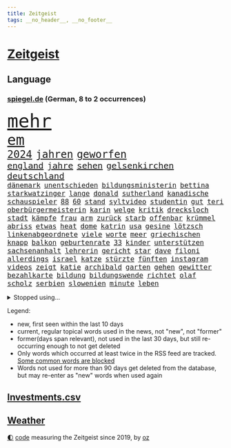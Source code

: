 ```yaml
---
title: Zeitgeist
tags: __no_header__, __no_footer__
---
```


# [Zeitgeist](https://oliz.io/zeitgeist/)

## Language

<h3><a href="https://www.spiegel.de" target="_blank">spiegel.de</a> (German, 8 to 2 occurrences)</h3>
<p style="font-family:monospace">
<span style="font-size:32pt"><a href="news_links.html#mehr" class="current">mehr</a></span>
<br>
<span style="font-size:25pt"><a href="news_links.html#em" class="current">em</a></span>
<br>
<span style="font-size:18pt"><a href="news_links.html#2024" class="current">2024</a></span>
<span style="font-size:18pt"><a href="news_links.html#jahren" class="current">jahren</a></span>
<span style="font-size:18pt"><a href="news_links.html#geworfen" class="current">geworfen</a></span>
<br>
<span style="font-size:15pt"><a href="news_links.html#england" class="current">england</a></span>
<span style="font-size:15pt"><a href="news_links.html#jahre" class="current">jahre</a></span>
<span style="font-size:15pt"><a href="news_links.html#sehen" class="current">sehen</a></span>
<span style="font-size:15pt"><a href="news_links.html#gelsenkirchen" class="current">gelsenkirchen</a></span>
<span style="font-size:15pt"><a href="news_links.html#deutschland" class="current">deutschland</a></span>
<br>
<span style="font-size:12pt"><a href="news_links.html#dänemark" class="current">dänemark</a></span>
<span style="font-size:12pt"><a href="news_links.html#unentschieden" class="current">unentschieden</a></span>
<span style="font-size:12pt"><a href="news_links.html#bildungsministerin" class="current">bildungsministerin</a></span>
<span style="font-size:12pt"><a href="news_links.html#bettina" class="current">bettina</a></span>
<span style="font-size:12pt"><a href="news_links.html#starkwatzinger" class="current">starkwatzinger</a></span>
<span style="font-size:12pt"><a href="news_links.html#lange" class="current">lange</a></span>
<span style="font-size:12pt"><a href="news_links.html#donald" class="current">donald</a></span>
<span style="font-size:12pt"><a href="news_links.html#sutherland" class="new">sutherland</a></span>
<span style="font-size:12pt"><a href="news_links.html#kanadische" class="current">kanadische</a></span>
<span style="font-size:12pt"><a href="news_links.html#schauspieler" class="current">schauspieler</a></span>
<span style="font-size:12pt"><a href="news_links.html#88" class="new">88</a></span>
<span style="font-size:12pt"><a href="news_links.html#60" class="current">60</a></span>
<span style="font-size:12pt"><a href="news_links.html#stand" class="current">stand</a></span>
<span style="font-size:12pt"><a href="news_links.html#syltvideo" class="current">syltvideo</a></span>
<span style="font-size:12pt"><a href="news_links.html#studentin" class="current">studentin</a></span>
<span style="font-size:12pt"><a href="news_links.html#gut" class="current">gut</a></span>
<span style="font-size:12pt"><a href="news_links.html#teri" class="new">teri</a></span>
<span style="font-size:12pt"><a href="news_links.html#oberbürgermeisterin" class="new">oberbürgermeisterin</a></span>
<span style="font-size:12pt"><a href="news_links.html#karin" class="current">karin</a></span>
<span style="font-size:12pt"><a href="news_links.html#welge" class="new">welge</a></span>
<span style="font-size:12pt"><a href="news_links.html#kritik" class="current">kritik</a></span>
<span style="font-size:12pt"><a href="news_links.html#drecksloch" class="new">drecksloch</a></span>
<span style="font-size:12pt"><a href="news_links.html#stadt" class="current">stadt</a></span>
<span style="font-size:12pt"><a href="news_links.html#kämpfe" class="current">kämpfe</a></span>
<span style="font-size:12pt"><a href="news_links.html#frau" class="current">frau</a></span>
<span style="font-size:12pt"><a href="news_links.html#arm" class="current">arm</a></span>
<span style="font-size:12pt"><a href="news_links.html#zurück" class="current">zurück</a></span>
<span style="font-size:12pt"><a href="news_links.html#starb" class="current">starb</a></span>
<span style="font-size:12pt"><a href="news_links.html#offenbar" class="current">offenbar</a></span>
<span style="font-size:12pt"><a href="news_links.html#krümmel" class="new">krümmel</a></span>
<span style="font-size:12pt"><a href="news_links.html#abriss" class="new">abriss</a></span>
<span style="font-size:12pt"><a href="news_links.html#etwas" class="current">etwas</a></span>
<span style="font-size:12pt"><a href="news_links.html#heat" class="new">heat</a></span>
<span style="font-size:12pt"><a href="news_links.html#dome" class="new">dome</a></span>
<span style="font-size:12pt"><a href="news_links.html#katrin" class="current">katrin</a></span>
<span style="font-size:12pt"><a href="news_links.html#usa" class="current">usa</a></span>
<span style="font-size:12pt"><a href="news_links.html#gesine" class="new">gesine</a></span>
<span style="font-size:12pt"><a href="news_links.html#lötzsch" class="new">lötzsch</a></span>
<span style="font-size:12pt"><a href="news_links.html#linkenabgeordnete" class="new">linkenabgeordnete</a></span>
<span style="font-size:12pt"><a href="news_links.html#viele" class="current">viele</a></span>
<span style="font-size:12pt"><a href="news_links.html#worte" class="current">worte</a></span>
<span style="font-size:12pt"><a href="news_links.html#meer" class="current">meer</a></span>
<span style="font-size:12pt"><a href="news_links.html#griechischen" class="current">griechischen</a></span>
<span style="font-size:12pt"><a href="news_links.html#knapp" class="current">knapp</a></span>
<span style="font-size:12pt"><a href="news_links.html#balkon" class="current">balkon</a></span>
<span style="font-size:12pt"><a href="news_links.html#geburtenrate" class="current">geburtenrate</a></span>
<span style="font-size:12pt"><a href="news_links.html#33" class="current">33</a></span>
<span style="font-size:12pt"><a href="news_links.html#kinder" class="current">kinder</a></span>
<span style="font-size:12pt"><a href="news_links.html#unterstützen" class="current">unterstützen</a></span>
<span style="font-size:12pt"><a href="news_links.html#sachsenanhalt" class="current">sachsenanhalt</a></span>
<span style="font-size:12pt"><a href="news_links.html#lehrerin" class="current">lehrerin</a></span>
<span style="font-size:12pt"><a href="news_links.html#gericht" class="current">gericht</a></span>
<span style="font-size:12pt"><a href="news_links.html#star" class="current">star</a></span>
<span style="font-size:12pt"><a href="news_links.html#dave" class="current">dave</a></span>
<span style="font-size:12pt"><a href="news_links.html#filoni" class="new">filoni</a></span>
<span style="font-size:12pt"><a href="news_links.html#allerdings" class="current">allerdings</a></span>
<span style="font-size:12pt"><a href="news_links.html#israel" class="current">israel</a></span>
<span style="font-size:12pt"><a href="news_links.html#katze" class="current">katze</a></span>
<span style="font-size:12pt"><a href="news_links.html#stürzte" class="current">stürzte</a></span>
<span style="font-size:12pt"><a href="news_links.html#fünften" class="current">fünften</a></span>
<span style="font-size:12pt"><a href="news_links.html#instagram" class="current">instagram</a></span>
<span style="font-size:12pt"><a href="news_links.html#videos" class="current">videos</a></span>
<span style="font-size:12pt"><a href="news_links.html#zeigt" class="current">zeigt</a></span>
<span style="font-size:12pt"><a href="news_links.html#katie" class="current">katie</a></span>
<span style="font-size:12pt"><a href="news_links.html#archibald" class="new">archibald</a></span>
<span style="font-size:12pt"><a href="news_links.html#garten" class="current">garten</a></span>
<span style="font-size:12pt"><a href="news_links.html#gehen" class="current">gehen</a></span>
<span style="font-size:12pt"><a href="news_links.html#gewitter" class="current">gewitter</a></span>
<span style="font-size:12pt"><a href="news_links.html#bezahlkarte" class="current">bezahlkarte</a></span>
<span style="font-size:12pt"><a href="news_links.html#bildung" class="current">bildung</a></span>
<span style="font-size:12pt"><a href="news_links.html#bildungswende" class="new">bildungswende</a></span>
<span style="font-size:12pt"><a href="news_links.html#richtet" class="current">richtet</a></span>
<span style="font-size:12pt"><a href="news_links.html#olaf" class="current">olaf</a></span>
<span style="font-size:12pt"><a href="news_links.html#scholz" class="current">scholz</a></span>
<span style="font-size:12pt"><a href="news_links.html#serbien" class="current">serbien</a></span>
<span style="font-size:12pt"><a href="news_links.html#slowenien" class="current">slowenien</a></span>
<span style="font-size:12pt"><a href="news_links.html#minute" class="current">minute</a></span>
<span style="font-size:12pt"><a href="news_links.html#leben" class="current">leben</a></span>
</p>
<details>
<summary>Stopped using...</summary>
<p class="former" style="font-size:12pt">
hielt(1338) liverpool(1338) boot(1337) republikaner(1336) unabhängige(1336) wünscht(1336) arsenal(1335) depressionen(1335) gewaltig(1335) proteste(1335) sebastian(1335) infektionen(1334) respekt(1334) überwinden(1334) ard(1333) künstler(1333) langer(1333) material(1333) patienten(1333) räumen(1333) technik(1333) tschechien(1333) freien(1332) jagd(1332) benzin(1331) dezember(1331) entlastet(1331) genannt(1331) illegalen(1331) januar(1331) kiel(1331) kollaps(1331) phase(1331) plus(1331) reihe(1331) sogenannte(1331) vergewaltigt(1331) vollständig(1331) vorübergehend(1331) gefährden(1330) klein(1330) londoner(1330) lust(1330) opfern(1330) persönlich(1330) riss(1330) enthüllt(1329) ermöglichen(1329) freiburg(1329) monatelang(1329) nahmen(1329) rest(1329) verfolgen(1329) verfügung(1329) wirken(1329) atmosphäre(1328) covid(1328) erdoğan(1328) forderung(1328) jobs(1328) regt(1328) solidarität(1328) 29(1327) entlässt(1327) fragt(1327) genutzt(1327) konflikte(1327) türkische(1327) werke(1327) freilassung(1326) langfristig(1326) nahverkehr(1326) schreiben(1326) glauben(1325) sexueller(1325) sinnvoll(1325) wohnhaus(1325) ökonom(1325) aufklärung(1324) dementiert(1324) hieß(1324) mitteln(1324) verschwunden(1324) 32(1323) vorstoß(1323) ägypten(1323) befreien(1322) geflogen(1321) irak(1321) lügen(1321) protestieren(1321) feuerwehrleute(1320) herr(1320) schwierig(1320) toter(1320) bestätigen(1319) design(1319) see(1319) verschwand(1319) anzeichen(1318) brutal(1318) lücke(1318) republik(1318) weckt(1318) dar(1317) drastischen(1317) falschen(1317) fortgesetzt(1317) gesamten(1316) moskaus(1315) half(1314) kindes(1314) außerhalb(1313) einnahmen(1313) behalten(1311) mission(1311) 11(1310) konkrete(1310) änderungen(1310) sichert(1309) spannungen(1308) müsste(1307) parallelen(1307) aufhalten(1305) frisch(1305) journalist(1305) ausrüstung(1304) automatisch(1301) begrüßt(1300) gelandet(1299) wendet(1298) profis(1297) versorgung(1297) abgeschlossen(1295) gewarnt(1294) unterdessen(1293) ausgaben(1282) hitler(1265) heidelberg(1242) orte(1176) mitverantwortlich(1151) long(1150) unis(1146) werte(1141) geehrt(1140) felix(1096) belastung(1073) auswärtige(1062) mächtigen(1051) exil(1022) musks(1017) gewandt(994) worum(979) krankenkassen(969) halbes(959) verständigt(956) inklusive(945) unbekannter(944) schülerin(941) gestört(937) militärischen(928) vatikan(927) auge(926) außenministerium(915) beschossen(910) invasion(908) buschmann(898) propaganda(888) gefechte(881) geplatzt(871) schwieriger(869) streik(850) herausgefunden(848) positiven(847) flughäfen(845) abschaffung(841) transparenz(840) betreibt(836) 98(826) stabil(821) gebiete(816) baustelle(809) töchter(809) 34(808) schlechter(801) natobeitritt(792) fernen(776) jack(765) steuerhinterziehung(744) ausgebaut(740) exuspräsident(739) steuerzahler(730) justizminister(716) brasilianischen(709) dramatische(703) krebserkrankung(700) image(698) verzeichnet(696) drohnenangriff(678) notruf(666) aufmerksam(659) peru(648) 63(646) töne(642) lettland(640) tagelang(635) lula(633) freigegeben(632) kollege(623) psychologin(620) francisco(615) spiegelrecherche(612) staatsmedien(611) eineinhalb(608) staatsanwalt(607) gerecht(603) methoden(602) besatzung(600) auszeichnung(599) großeinsatz(598) rückstand(595) schmeckt(594) deuten(592) mitarbeitern(577) böhmermann(566) abbauen(560) einstige(556) mitgliedern(555) steigern(548) check(546) trauern(541) bewaffneten(537) gestalten(537) 16jährige(534) supermarkt(534) labor(533) kulturkampf(525) aufgelöst(524) rammt(524) kongo(523) al(520) fahnder(518) fassen(516) gebühren(516) geldgeber(504) autofahren(495) floh(494) wasserstoff(494) jene(489) freiwillige(486) fluggesellschaft(484) weimar(484) handwerker(483) jäger(479) green(478) kleinere(477) unruhe(477) beitritt(472) militäreinsatz(472) zuckerberg(471) dicht(466) unterbrechung(463) austritt(457) darmstadt(455) ankommen(449) ungeklärt(444) parks(443) dringen(440) älteren(439) diplomatische(434) dürren(432) zittern(432) angerichtet(430) kleinkind(428) kollidiert(427) betrunkener(426) kader(423) 13jährige(422) gekürt(419) adhs(414) gesundheitlichen(412) bekämpfung(411) amtsinhaber(410) deutlicher(410) fläche(410) härtere(410) tickets(408) beine(407) lina(407) experiment(405) intensivstation(405) 8000(402) durften(402) forscherin(397) ereignis(390) regierungen(388) inhaftierte(383) etablierten(381) hamburgs(380) mohammed(378) vergabe(378) angelegt(374) brandanschlag(374) mangelnden(368) vogel(368) saudische(367) ankurbeln(366) beruft(366) lukas(366) verurteilen(366) objekte(365) familienvater(363) ausschließen(362) website(361) budget(359) aleksandar(357) abgewehrt(354) erkennt(353) verrückt(352) vorbilder(348) oldenburg(347) lieferten(346) polizeigewahrsam(344) umzusetzen(344) busfahrer(342) selben(340) greta(338) thunberg(338) verlief(338) massiver(337) ozean(336) zulieferer(334) warnungen(333) ehre(332) bewerbungen(331) vertrauter(329) unterbunden(328) clemens(325) schwitzen(324) blumen(323) schneidet(317) unterscheiden(315) aufatmen(314) winfried(313) froh(312) strenger(312) wmtitel(312) argentiniens(309) tunnel(308) maximal(307) grünheide(305) lady(302) stritten(302) kranke(301) hunden(300) mächtigsten(299) pablo(299) torwart(297) cannabislegalisierung(295) holstein(295) zweifelt(295) betriebe(294) reserve(294) künstlerinnen(291) betrogen(290) elversberg(287) leser(287) judenhass(285) unbeeindruckt(285) überwacht(284) hartes(283) mary(283) gestiegenen(282) tankstelle(282) hilfsorganisationen(281) momente(281) drogenboss(280) abstiegskampf(279) drehte(279) rekordtief(279) saudiarabiens(279) rechtsextremisten(278) knacken(277) roter(276) franziska(275) ansage(274) dient(273) indiz(272) lahmlegen(272) schlugen(271) technisch(270) young(270) gerechter(268) neuesten(268) achtzigerjahren(267) vettel(266) 99(265) reformiert(265) explodierte(262) mützenich(257) zurückhaltend(254) 76(253) abgeschossen(253) belästigt(253) 1994(252) einzelnen(252) flüchtlingspolitik(251) haustiere(251) darstellung(250) ecke(250) berüchtigte(249) ausbruch(247) krimineller(247) linkenpolitiker(247) 92(244) unfaire(244) uskongress(244) ägyptens(244) schenkt(243) erstaunliche(242) ultrarechten(242) baute(240) einlegen(240) grenzregion(239) kundgebungen(239) tabellenführung(238) unternehmens(238) verbraucherzentrale(238) ausfälle(237) mobbing(236) ddr(233) verzweifeln(233) protestierenden(232) tsg(232) dunklen(229) versagt(229) streifenwagen(228) willkommen(228) offline(227) geregelt(226) nominierung(225) videobotschaft(225) 1100(224) böse(224) hamasanführer(223) massaker(223) großzügigen(222) unterscheidet(221) verbotenen(221) kracht(217) einfachen(216) bodenoffensive(215) hasses(215) munter(215) normale(215) beruhigen(213) extremistischen(213) zölle(213) luxushotel(212) spieltag(212) synagoge(212) messungen(211) versammelt(210) andrzej(209) duda(209) adam(208) herbe(208) weltlage(208) fußballwelt(206) holger(206) erkannt(203) freiem(203) künftige(203) recep(203) südlichen(203) tayyip(203) bewaffneter(201) kanzlerkandidat(201) stille(201) betroffener(199) vergebens(199) aggressiver(198) verbliebene(197) freitagmorgen(196) haken(196) spdfraktionschef(196) 37jährige(195) militärhilfen(194) signalisiert(194) kleider(193) vollständige(193) friedlich(192) aufwand(191) gazakriegs(191) gesetzesänderung(190) banner(189) psychologe(188) norwegens(187) eier(185) gazas(185) produzent(185) staatsstreich(185) christlichen(184) haley(184) islamische(184) klugen(184) nikki(184) geklagt(183) teures(183) tarifkonflikt(182) chan(181) dr(181) wackelt(180) dfl(179) genehmigung(179) einnahme(178) gebilligt(177) geplantes(177) mutmaßlichem(177) ryan(177) vereine(177) ausgenommen(176) fach(176) verdanken(175) etlichen(174) professionelle(174) regierungskoalition(174) verabschiedung(174) wagens(173) aktienkurs(171) hochrangiger(171) stralsund(169) uganda(169) vorbehalte(169) aktivistinnen(168) besitzen(168) verhältnisse(168) erfinder(167) trägerrakete(167) gucci(166) guardiola(165) oberverwaltungsgericht(165) player(164) putingegner(164) aufstellen(163) reparatur(162) trailer(162) verzicht(162) eingegangen(161) gerungen(161) masterplan(161) station(160) tanzt(160) beschränken(159) einstufung(157) geringere(157) stürmt(157) luftraum(156) natogebiet(156) auslaufen(154) diesjährige(154) schwarzgrün(154) hansa(153) marktmacht(153) widmen(153) high(152) inselgruppe(152) pavlović(152) schwerste(152) shoppingapp(152) geltend(151) bidenregierung(150) handgreiflich(150) humanitärer(150) schieben(150) pep(149) spielabbruch(148) ärgern(148) masters(147) belgorod(146) designs(146) teuerung(146) therapien(146) bedrängt(145) längsten(144) schlappe(144) verstorbene(144) bombe(143) gesetzliche(143) scorsese(143) donbass(142) provokationen(142) riad(141) kiewer(140) erzielen(139) b(138) baldigen(138) trotzt(138) anlässlich(137) hilfskonvoi(137) landsmann(137) spannend(137) sehnsucht(136) südkoreanischen(136) priscilla(135) unsterblich(135) langes(133) machtdemonstration(133) anwesend(132) lecker(132) michel(132) 2009(130) aneinander(130) hungersnot(130) bayerntrainer(129) quälen(129) südafrikas(129) direkten(128) privates(127) stau(127) umgeleitet(127) nährt(125) rabatte(125) bestürzt(124) gefühlt(124) anmelden(123) wüste(123) charlotte(122) finanzministers(122) kritischem(122) unbezahlbar(122) klassenfahrt(121) festgenommener(119) palmen(119) taurus(119) provisorischen(118) verdiente(118) konkurrentin(117) vietnam(117) weltpolitik(117) werteunion(117) sonderlich(116) konkretes(115) aussortiert(114) lutz(114) therapeuten(114) erleichtert(113) gekrönt(113) fressen(112) saisonende(112) konstruiert(111) lobbyisten(111) präsidentschaftskandidat(111) angeordnet(110) bunte(110) trieben(110) do(109) schütteln(109) widersetzt(109) abwehrkampf(108) massenhaften(108) solches(108) veralteten(108) zusammengekommen(108) berchtesgadener(107) esc(106) trainers(106) aberkannt(105) trick(105) weichen(105) 19jähriger(104) assange(104) malmö(104) boote(103) leuchtturmwärter(103) prächtig(103) wangerooge(103) landschaft(102) pistorius'(102) schwarzmeerflotte(102) strategische(102) zwangsarbeit(102) ausmacht(101) forster(101) streamerin(101) twitch(101) usflugzeugbauer(101) einsehen(100) fragte(100) popikone(100) föderlschmid(99) homosexualität(99) sohns(99) zwölfjähriger(99) jahrelangen(98) magische(98) startklarnewsletter(98) änderte(98) fever(97) historisch(97) politikwissenschaftler(97) sätze(97) verschwindet(97) wiederum(97) anfeindungen(96) autoexperte(96) dudenhöffer(96) ferdinand(96) meidet(96) regionalzug(96) zoo(96) free(95) klärt(95) kraftwerk(95) menschenrechtsaktivistin(95) eingefangen(94) steinen(94) unglücksfall(94) irritationen(93) tods(93) zusammengeschlagen(93) 1978(92) auffälligen(92) djirsarai(92) ideologie(92) multimillionär(92) vorgeführt(92) alterssicherung(91) jenseits(91) mccartney(91) mitspieler(91) propalästinensischem(91) durchsetzt(90) iw(90) kairo(90) tvshow(90) volksverpetzer(90) vorrücken(90) andy(89) ausgangs(89) esasatellit(89) fußballbundesligisten(89) geringverdiener(89) glasner(89) mls(89) neil(89) vereitelt(89) daniels(88) erhielten(88) formen(88) seltsamen(88) teslawerks(88) wikileaksgründer(88) amtskollegen(87) durchsuchung(87) mundtot(87) pussy(87) rechtsanwalt(87) vizebürgermeister(87) fair(86) fuest(86) gummibärchen(86) nyc(86) rechtslage(86) wildtiere(86) aktualisiert(85) escfinale(85) fehlender(85) großvaters(85) handelsrouten(85) isaak(85) räumlichkeiten(85) zwangsläufig(85) gequält(84) gescheiterter(84) innenraum(84) profidebüt(84) longcovidpatienten(83) negativen(83) thriller(83) atpturnier(82) bankrott(82) formel1weltmeisters(82) lahmlegt(82) märkte(82) oberleitung(82) verweigerte(82) werkzeuge(82) anschließenden(81) beworfen(81) explizit(81) geheimpläne(81) gesichts(81) internen(81) lunge(81) mongolei(81) niederländisches(81) parlamentarischen(81) platzwunde(81) roberto(81) ali(80) f(80) führers(80) khamenei(80) miss(80) outfits(80) verkündeten(80) vizepräsident(80) euabgeordneten(79) fachleuten(79) großbrand(79) psychisch(79) runter(79) vancouver(79) veraltet(79) wohnblock(79) gleisbett(78) wahren(78) bewegte(77) härteste(77) imola(77) mail(77) ozeane(77) ringe(77) umgekippt(77) urban(77) wettbewerbs(77) hallo(76) lebenskosten(76) shoppingplattform(76) uneinheitlich(76) zielscheibe(76) ausfindig(75) bauträger(75) dokumenten(75) gefrorene(75) mischung(75) mitgenommen(74) nordseeinsel(74) ogunleye(74) taumelt(74) verachtung(74) waymo(74) android(73) filmschaffende(73) kaputt(73) mehrjährigen(73) superbowlchampion(73) wartete(73) afdschiedsgericht(72) auftreten(72) autoindustrie(72) begeben(72) benötige(72) europapolitiker(72) francis(72) nicolaus(72) raffinerie(72) schöne(72) speichern(72) subkultur(72) abitur(71) betrügern(71) blogs(71) fernsehsender(71) grünenabgeordneter(71) halbzeit(71) hiv(71) infizierten(71) ko(71) richtlinien(71) erlegt(70) hetzt(70) mangelware(70) nichte(70) vertritt(70) geschoben(69) jeff(69) netflixsequel(69) sandler(69) verängstigte(69) cyberangriffen(68) diente(68) kyriakos(68) laufsteg(68) mitsotakis(68) schusselig(68) beschaffte(67) boxer(67) familienleben(67) hilfsgütern(67) op(67) slash(67) steilvorlage(67) arbeitszeiten(66) arkadi(66) beschlagnahmung(66) diagnostiziert(66) duelle(66) fürsprecher(66) lärm(66) nazispruch(66) schreitet(66) starliner(66) wolosch(66) 2003(65) besiegelt(65) gedauert(65) gegenseitigen(65) gelüftet(65) herrscher(65) pumpen(65) afdabgeordneter(64) dialog(64) dominik(64) hetzer(64) kategorien(64) school(64) systematische(64) umbenannt(64) justizministerin(63) privatanleger(63) präsidentschaftskandidaten(63) verunsicherung(63) binoche(62) gattin(62) geldhäuser(62) großspende(62) juliette(62) kostspielig(62) waschen(62) flossen(61) intransparent(61) kurzvideoapp(61) rührt(61) streich(61) tauschte(61) terrororganisationen(61) unvermittelt(61) denker(60) fertiggestellt(60) gesetzes(60) klimaprotest(60) netzwerken(60) tennissuperstar(60) variationen(60) widmet(60) bö(59) dietrich(59) friedensnobelpreisträgerin(59) gruß(59) klimaschützer(59) ressourcen(59) space(59) verruf(59) bauarbeiten(58) bedacht(58) riskieren(58) staatschefs(58) angetan(57) comedy(57) denkbar(57) einzugestehen(57) höhenmeter(57) preisträgerin(57) gesteht(56) belebt(55) berufungsantrag(55) bewaffnet(55) bundespolizist(55) entschärfen(55) fangen(55) mini(55) protests(55) superhelden(55) bookingcom(54) brasilianischer(54) gebannt(54) gremiums(54) harsch(54) kahlen(54) konvoi(54) machtapparat(54) streichs(54) uswaffen(54) ausbremst(53) bergankunft(53) immobilienkonzern(53) instrumentalisiert(53) leverkusener(53) sms(53) andrich(52) grauen(52) gutachten(52) modeindustrie(52) frechheit(51) gerüst(51) grundsteuerreform(51) intensiviert(51) amir(50) beantragten(50) erholen(50) finn(50) huckleberry(50) sehe(50) befördern(49) irreführende(49) lachgas(49) rabatthöhen(49) se(49) sozialausgaben(49) hollywoodschauspielerin(48) kinderzimmer(48) kirchen(48) torpedieren(48) anlegestelle(47) crow(47) geringerer(47) grenzstadt(47) nobelpreis(47) regierungsmitglieder(47) sheryl(47) zöllen(47) angeschossen(46) busunglück(46) luftschlag(46) prägt(46) witz(46) dárdai(45) gewalttätigen(45) meines(45) milliardenbetrag(45) pál(45) zweistelliger(45) 63jährigen(44) derjenigen(44) engel(44) staatsfernsehen(44) uran(44) diplomatischen(43) furioses(43) gewalttäter(43) obdachlosen(43) schlepper(43) schmecke(43) vergeltungsschlag(43) überwachen(43) gefängnisses(42) geredet(42) konzerten(42) maddieverdächtigen(42) ökonomin(42) batterie(41) brandgefährlich(41) frischer(41) leitungen(41) nachteil(41) spannender(41) vergeht(40) werbekunden(40) ertragen(39) kontrovers(39) ministeriums(39) schikane(39) selbstfahrende(39) stuhl(39) bahnstrecke(38) düstere(38) entbunden(38) patriots(38) stromnetz(38) trucks(38) verlassene(38) abiturprüfungen(37) college(37) flutgebiet(37) sander(37) veranstaltet(37) agentengesetz(36) gemalt(36) georgische(36) größeres(36) plakate(36) roboterhund(36) speziellen(36) usbehörde(36) vereinbaren(36) wohnungsnot(36) abnehmen(35) amirabdollahian(35) beweist(35) charakter(35) doppelnamen(35) losung(35) mischt(35) protestaufruf(35) queer(35) schönes(35) verblüfft(35) vorhergesagt(35) aufhebung(34) depression(34) kabel(34) salman(34) scheffler(34) scottie(34) stausee(34) angreift(33) chili(33) escobar(33) fahrverbote(33) verirrt(33) angedacht(32) baumeister(32) bewundern(32) ermahnt(32) erstattete(32) expertenkommission(32) jeher(32) salosung(32) ausgebremst(31) deckte(31) di(31) dua(31) geschlechtseintrag(31) hafencity(31) lipa(31) nonbinäre(31) setze(31) verbotener(31) wohlhabende(31) afdlandtagsabgeordneter(30) auswärtiges(30) diamond(30) gezielten(30) klug(30) techkonzern(30) abzusehen(29) attackierte(29) beinen(29) einkaufszentrum(29) indiana(29) juventus(29) kneipe(29) kommentare(29) lando(29) leitkultur(29) mittelfeldspieler(29) norris(29) rushdie(29) spitzenklub(29) stalking(29) veranstaltungen(29) wortgefecht(29) auktionshäuser(28) eroberten(28) gewinnern(28) schwerwiegende(28) strafbar(28) wovor(28) bundesligasaison(27) böller(27) georgisches(27) hals(27) neunjährigen(27) afdpolitikers(26) bauministerin(26) dumpingpreise(26) eurozone(26) nachziehen(26) schwerelosigkeit(26) sportlerinnen(26) umfahren(26) unterschätzten(26) vertuscht(26) verwendete(26) weiterbetrieb(26) abbild(25) abschottung(25) ausgeführt(25) mutterschutz(25) packt(25) vereinen(25) videoschiedsrichter(25) wahlrechtsreform(25) wirt(25) entgegenkommen(24) megastar(24) mythen(24) veraltete(24) weibchen(24) fußballromantiker(23) psychologen(23) roger(23) voraussetzungen(23) wandel(23) zuzutrauen(23) eskalieren(22) landsleute(22) luxusmarken(22) stabilisiert(22) traditionsklub(22) videobeweis(22) arian(21) blingbling(21) gazaprotesten(21) gerüchten(21) kzgedenkstätte(21) lockern(21) mitbewerber(21) rangnick(21) rechtfertigen(21) sachsenhausen(21) südlibanon(21) films(20) früheres(20) infizierte(20) kindesentziehung(20) mitarbeitenden(20) nullerjahren(20) unglaublich(20) vermisstem(20) ankara(19) durchbrechen(19) eukommissar(19) fdpparteitag(19) schleichenden(19) tonne(19) bremervörde(18) filmproduzent(18) literaturnobelpreisträgerin(18) nflprofi(18) rätselhaft(18) vergangenem(18) ausweiten(17) blues(17) exbeatle(17) kooperieren(17) kristi(17) mindestlohns(17) noem(17) schenk(17) schwört(17) totenköpfe(17) 1400(16) dienstwaffe(16) geiselvideo(16) joseph(16) kulturgut(16) schulsport(16) sky(16) belieben(15) entfernung(15) haushaltsstreit(15) italienrundfahrt(15) kreuzberg(15) modernisieren(15) reus(15) suchaktion(15) taktische(15) enthüllungen(14) invasoren(14) kurzarbeit(14) schlägertrupps(14) sechsjährigen(14) unerwarteter(14) verdachtsfall(14) vizekandidatin(14) zerbi(14) abschlussbericht(13) abstiegsgefahr(13) aufgeweicht(13) grimm(13) trieb(13) brokstedtmesserangriff(12) eröffnen(12) geopolitisch(12) papiere(12) wasserstraße(12) wertet(12) islamistendemo(11) rentenalter(11) tunesien(11)
</p>
</details>
<p>Legend:
<ul>
<li><span class="new">new</span>, first seen within the last 10 days</li>
<li><span class="current">current</span>, regular topical words used in the news, not "new", not "former"</li>
<li><span class="former">former(days span relevant)</span>, not used in the last 30 days, but still re-occurring enough to not get deleted</li>
<li>Only words which occurred at least twice in the RSS feed are tracked. <a href="language/filters.py">Some common words are blocked</a></li>
<li>Words not used for more than 90 days get deleted from the database, but may re-enter as "new" words when used again</li>
</ul>
</p>

## [Investments](investments.html)[.csv](investments.csv)

## [Weather](weather.html)

<footer>
<a href="javascript:toggleTheme()" class="nav">🌓</a>
<a href="https://github.com/ooz/zeitgeist">code</a> measuring the Zeitgeist since 2019, by <a href="https://oliz.io">oz</a>
</footer>
